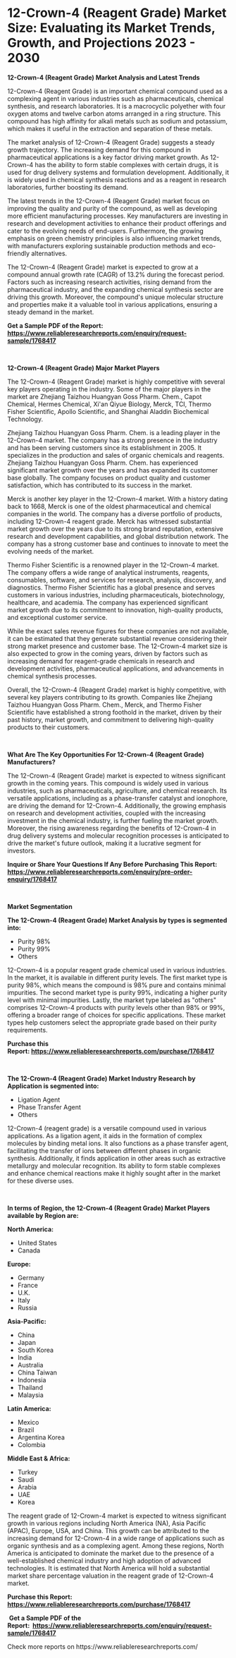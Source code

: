 <p><h1>12-Crown-4 (Reagent Grade) Market Size: Evaluating its Market Trends, Growth, and Projections 2023 - 2030</h1></p><p><strong>12-Crown-4 (Reagent Grade) Market Analysis and Latest Trends</strong></p>
<p><p>12-Crown-4 (Reagent Grade) is an important chemical compound used as a complexing agent in various industries such as pharmaceuticals, chemical synthesis, and research laboratories. It is a macrocyclic polyether with four oxygen atoms and twelve carbon atoms arranged in a ring structure. This compound has high affinity for alkali metals such as sodium and potassium, which makes it useful in the extraction and separation of these metals.</p><p>The market analysis of 12-Crown-4 (Reagent Grade) suggests a steady growth trajectory. The increasing demand for this compound in pharmaceutical applications is a key factor driving market growth. As 12-Crown-4 has the ability to form stable complexes with certain drugs, it is used for drug delivery systems and formulation development. Additionally, it is widely used in chemical synthesis reactions and as a reagent in research laboratories, further boosting its demand.</p><p>The latest trends in the 12-Crown-4 (Reagent Grade) market focus on improving the quality and purity of the compound, as well as developing more efficient manufacturing processes. Key manufacturers are investing in research and development activities to enhance their product offerings and cater to the evolving needs of end-users. Furthermore, the growing emphasis on green chemistry principles is also influencing market trends, with manufacturers exploring sustainable production methods and eco-friendly alternatives.</p><p>The 12-Crown-4 (Reagent Grade) market is expected to grow at a compound annual growth rate (CAGR) of 13.2% during the forecast period. Factors such as increasing research activities, rising demand from the pharmaceutical industry, and the expanding chemical synthesis sector are driving this growth. Moreover, the compound's unique molecular structure and properties make it a valuable tool in various applications, ensuring a steady demand in the market.</p></p>
<p><strong>Get a Sample PDF of the Report:&nbsp; <a href="https://www.reliableresearchreports.com/enquiry/request-sample/1768417">https://www.reliableresearchreports.com/enquiry/request-sample/1768417</a></strong></p>
<p>&nbsp;</p>
<p><strong>12-Crown-4 (Reagent Grade) Major Market Players</strong></p>
<p><p>The 12-Crown-4 (Reagent Grade) market is highly competitive with several key players operating in the industry. Some of the major players in the market are Zhejiang Taizhou Huangyan Goss Pharm. Chem., Capot Chemical, Hermes Chemical, Xi'an Qiyue Biology, Merck, TCI, Thermo Fisher Scientific, Apollo Scientific, and Shanghai Aladdin Biochemical Technology.</p><p>Zhejiang Taizhou Huangyan Goss Pharm. Chem. is a leading player in the 12-Crown-4 market. The company has a strong presence in the industry and has been serving customers since its establishment in 2005. It specializes in the production and sales of organic chemicals and reagents. Zhejiang Taizhou Huangyan Goss Pharm. Chem. has experienced significant market growth over the years and has expanded its customer base globally. The company focuses on product quality and customer satisfaction, which has contributed to its success in the market.</p><p>Merck is another key player in the 12-Crown-4 market. With a history dating back to 1668, Merck is one of the oldest pharmaceutical and chemical companies in the world. The company has a diverse portfolio of products, including 12-Crown-4 reagent grade. Merck has witnessed substantial market growth over the years due to its strong brand reputation, extensive research and development capabilities, and global distribution network. The company has a strong customer base and continues to innovate to meet the evolving needs of the market.</p><p>Thermo Fisher Scientific is a renowned player in the 12-Crown-4 market. The company offers a wide range of analytical instruments, reagents, consumables, software, and services for research, analysis, discovery, and diagnostics. Thermo Fisher Scientific has a global presence and serves customers in various industries, including pharmaceuticals, biotechnology, healthcare, and academia. The company has experienced significant market growth due to its commitment to innovation, high-quality products, and exceptional customer service.</p><p>While the exact sales revenue figures for these companies are not available, it can be estimated that they generate substantial revenue considering their strong market presence and customer base. The 12-Crown-4 market size is also expected to grow in the coming years, driven by factors such as increasing demand for reagent-grade chemicals in research and development activities, pharmaceutical applications, and advancements in chemical synthesis processes.</p><p>Overall, the 12-Crown-4 (Reagent Grade) market is highly competitive, with several key players contributing to its growth. Companies like Zhejiang Taizhou Huangyan Goss Pharm. Chem., Merck, and Thermo Fisher Scientific have established a strong foothold in the market, driven by their past history, market growth, and commitment to delivering high-quality products to their customers.</p></p>
<p>&nbsp;</p>
<p><strong>What Are The Key Opportunities For 12-Crown-4 (Reagent Grade) Manufacturers?</strong></p>
<p><p>The 12-Crown-4 (Reagent Grade) market is expected to witness significant growth in the coming years. This compound is widely used in various industries, such as pharmaceuticals, agriculture, and chemical research. Its versatile applications, including as a phase-transfer catalyst and ionophore, are driving the demand for 12-Crown-4. Additionally, the growing emphasis on research and development activities, coupled with the increasing investment in the chemical industry, is further fueling the market growth. Moreover, the rising awareness regarding the benefits of 12-Crown-4 in drug delivery systems and molecular recognition processes is anticipated to drive the market's future outlook, making it a lucrative segment for investors.</p></p>
<p><strong>Inquire or Share Your Questions If Any Before Purchasing This Report: <a href="https://www.reliableresearchreports.com/enquiry/pre-order-enquiry/1768417">https://www.reliableresearchreports.com/enquiry/pre-order-enquiry/1768417</a></strong></p>
<p>&nbsp;</p>
<p><strong>Market Segmentation</strong></p>
<p><strong>The 12-Crown-4 (Reagent Grade) Market Analysis by types is segmented into:</strong></p>
<p><ul><li>Purity 98%</li><li>Purity 99%</li><li>Others</li></ul></p>
<p><p>12-Crown-4 is a popular reagent grade chemical used in various industries. In the market, it is available in different purity levels. The first market type is purity 98%, which means the compound is 98% pure and contains minimal impurities. The second market type is purity 99%, indicating a higher purity level with minimal impurities. Lastly, the market type labeled as "others" comprises 12-Crown-4 products with purity levels other than 98% or 99%, offering a broader range of choices for specific applications. These market types help customers select the appropriate grade based on their purity requirements.</p></p>
<p><strong>Purchase this Report:&nbsp;<a href="https://www.reliableresearchreports.com/purchase/1768417">https://www.reliableresearchreports.com/purchase/1768417</a></strong></p>
<p>&nbsp;</p>
<p><strong>The 12-Crown-4 (Reagent Grade) Market Industry Research by Application is segmented into:</strong></p>
<p><ul><li>Ligation Agent</li><li>Phase Transfer Agent</li><li>Others</li></ul></p>
<p><p>12-Crown-4 (reagent grade) is a versatile compound used in various applications. As a ligation agent, it aids in the formation of complex molecules by binding metal ions. It also functions as a phase transfer agent, facilitating the transfer of ions between different phases in organic synthesis. Additionally, it finds application in other areas such as extractive metallurgy and molecular recognition. Its ability to form stable complexes and enhance chemical reactions make it highly sought after in the market for these diverse uses.</p></p>
<p>&nbsp;</p>
<p><strong>In terms of Region, the 12-Crown-4 (Reagent Grade) Market Players available by Region are:</strong></p>
<p>
    <p> <strong> North America: </strong>
        <ul>
            <li>United States</li>
            <li>Canada</li>
        </ul>
        </p> 
    <p> <strong> Europe: </strong>
        <ul>
            <li>Germany</li>
            <li>France</li>
            <li>U.K.</li>
            <li>Italy</li>
            <li>Russia</li>
        </ul>
        </p> 
    <p> <strong> Asia-Pacific: </strong>
        <ul>
            <li>China</li>
            <li>Japan</li>
            <li>South Korea</li>
            <li>India</li>
            <li>Australia</li>
            <li>China Taiwan</li>
            <li>Indonesia</li>
            <li>Thailand</li>
            <li>Malaysia</li>
        </ul>
        </p> 
    <p> <strong> Latin America: </strong>
        <ul>
            <li>Mexico</li>
            <li>Brazil</li>
            <li>Argentina Korea</li>
            <li>Colombia</li>
        </ul>
        </p> 
    <p> <strong> Middle East & Africa: </strong>
        <ul>
            <li>Turkey</li>
            <li>Saudi</li>
            <li>Arabia</li>
            <li>UAE</li>
            <li>Korea</li>
        </ul>
    </p>
    </p>
<p><p>The reagent grade of 12-Crown-4 market is expected to witness significant growth in various regions including North America (NA), Asia Pacific (APAC), Europe, USA, and China. This growth can be attributed to the increasing demand for 12-Crown-4 in a wide range of applications such as organic synthesis and as a complexing agent. Among these regions, North America is anticipated to dominate the market due to the presence of a well-established chemical industry and high adoption of advanced technologies. It is estimated that North America will hold a substantial market share percentage valuation in the reagent grade of 12-Crown-4 market.</p></p>
<p><strong>Purchase this Report: <a href="https://www.reliableresearchreports.com/purchase/1768417">https://www.reliableresearchreports.com/purchase/1768417</a></strong></p>
<p>&nbsp;<strong>Get a Sample PDF of the Report:&nbsp;&nbsp;<a href="https://www.reliableresearchreports.com/enquiry/request-sample/1768417">https://www.reliableresearchreports.com/enquiry/request-sample/1768417</a></strong></p>
<p><strong></strong></p>
<p>Check more reports on https://www.reliableresearchreports.com/</p>